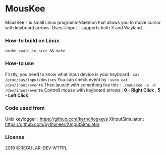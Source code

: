 # MousKee

MousKee - is small Linux programm/daemon that allows you to move cursor with keyboard arrows.
Uses Uinput - supports both X and Wayland.

### How-to build on Linux

`cmake <path_to_src> && make`

### How-to use

Firstly, you need to know what input device is your keyboard  :
`cat /proc/bus/input/devices`
You can check event by :
`sudo cat /dev/input/event6`
Then launch with something like this :
`./mouskee -s -d /dev/input/event6`
Controll mouse with keyboard arrows :  **0 - Right Click** , **5 - Left Click**

### Code used from
Unix keylogger : https://github.com/kernc/logkeys
XInputSimulator : https://github.com/pythoneer/XInputSimulator

### License
2019 @REGULAR-DEV WTFPL
